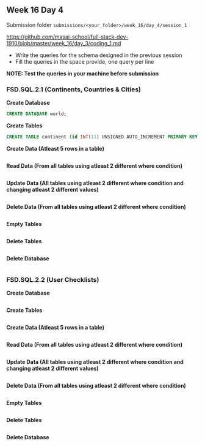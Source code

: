 ## Week 16 Day 4

Submission folder `submissions/<your_folder>/week_16/day_4/session_1`

https://github.com/masai-school/full-stack-dev-1910/blob/master/week_16/day_3/coding_1.md

- Write the queries for the schema designed in the previous session
- Fill the queries in the space provide, one query per line

**NOTE: Test the queries in your machine before submission**

### FSD.SQL.2.1 (Continents, Countries & Cities)

**Create Database**

```sql
CREATE DATABASE world;
```

**Create Tables**

```sql
CREATE TABLE continent (id INT(11) UNSIGNED AUTO_INCREMENT PRIMARY KEY, continent_name VARCHAR(255) NOT NULL, is_active INT(1) DEFAULT 1, created_on DATETIME DEFAULT CURRENT_TIMESTAMP, updated_on DATETIME DEFAULT CURRENT_TIMESTAMP ON UPDATE CURRENT_TIMESTAMP);

```

**Create Data (Atleast 5 rows in a table)**

```sql

```

**Read Data (From all tables using atleast 2 different where condition)**

```sql

```

**Update Data (All tables using atleast 2 different where condition and changing atleast 2 different values)**

```sql

```

**Delete Data (From all tables using atleast 2 different where condition)**

```sql

```

**Empty Tables**

```sql

```

**Delete Tables**

```sql

```

**Delete Database**

```sql

```

### FSD.SQL.2.2 (User Checklists)

**Create Database**

```sql

```

**Create Tables**

```sql

```

**Create Data (Atleast 5 rows in a table)**

```sql

```

**Read Data (From all tables using atleast 2 different where condition)**

```sql

```

**Update Data (All tables using atleast 2 different where condition and changing atleast 2 different values)**

```sql

```

**Delete Data (From all tables using atleast 2 different where condition)**

```sql

```

**Empty Tables**

```sql

```

**Delete Tables**

```sql

```

**Delete Database**

```sql

```
